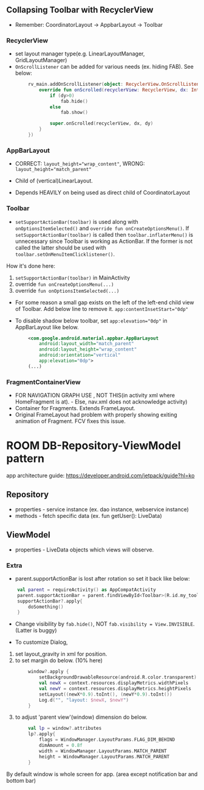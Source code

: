 ## Collapsing Toolbar with RecyclerView
* Remember: CoordinatorLayout → AppbarLayout → Toolbar

### RecyclerView
* set layout manager type(e.g. LinearLayoutManager, GridLayoutManager)
* ```OnScrollListener``` can be added for various needs (ex. hiding FAB). See below:
```kotlin
        rv_main.addOnScrollListener(object: RecyclerView.OnScrollListener() {
            override fun onScrolled(recyclerView: RecyclerView, dx: Int, dy: Int) {
                if (dy>0)
                    fab.hide()
                else
                    fab.show()

                super.onScrolled(recyclerView, dx, dy)
            }
        })
```

### AppBarLayout
* CORRECT: ```layout_height="wrap_content"```, WRONG: ```layout_height="match_parent"```

* Child of (vertical)LinearLayout.
* Depends HEAVILY on being used as direct child of CoordinatorLayout

### Toolbar
* ```setSupportActionBar(toolbar)``` is used along with ```onOptionsItemSelected()``` and ```override fun onCreateOptionsMenu()```.
If ```setSupportActionBar(toolbar)``` is called then ```toolbar.inflaterMenu()``` is unnecessary since
Toolbar is working as ActionBar. If the former is not called the latter should be used with
```toolbar.setOnMenuItemClicklistener()```.

How it's done here:
1) ```setSupportActionBar(toolbar)``` in MainActivity
2) override ```fun onCreateOptionsMenu(...)```
3) override ```fun onOptionsItemSelected(...)```

* For some reason a small gap exists on the left of the left-end child view of Toolbar. Add below line to remove it.
```app:contentInsetStart="0dp"```

* To disable shadow below toolbar, set ```app:elevation="0dp"``` in AppBarLayout like below.
```xml
        <com.google.android.material.appbar.AppBarLayout
            android:layout_width="match_parent"
            android:layout_height="wrap_content"
            android:orientation="vertical"
            app:elevation="0dp">
        (...)
```

### FragmentContainerView
* FOR NAVIGATION GRAPH USE <fragment>, NOT THIS(in activity xml where HomeFragment is at). - Else, nav.xml does not acknowledge activity)
* Container for Fragments. Extends FrameLayout.
* Original FrameLayout had problem with properly showing exiting animation of Fragment. FCV fixes this issue.

# ROOM DB-Repository-ViewModel pattern

app architecture guide:
https://developer.android.com/jetpack/guide?hl=ko

## Repository
* properties - service instance (ex. dao instance, webservice instance)
* methods - fetch specific data (ex. fun getUser(): LiveData<User>)

## ViewModel
* properties - LiveData objects which views will observe. 

### Extra
* parent.supportActionBar is lost after rotation so set it back like below:
```kotlin
    val parent = requireActivity() as AppCompatActivity
    parent.supportActionBar = parent.findViewById<Toolbar>(R.id.my_toolbar)
    supportActionBar?.apply{
        doSomething()
    }
```

* Change visibility by ```fab.hide()```, NOT ```fab.visibility = View.INVISIBLE```. (Latter is buggy)

* To customize Dialog,
1) set layout_gravity in xml for position.
2) to set margin do below. (10% here)
```kotlin
        window?.apply {
            setBackgroundDrawableResource(android.R.color.transparent)
            val newX = context.resources.displayMetrics.widthPixels     //screen pixel
            val newY = context.resources.displayMetrics.heightPixels
            setLayout((newX*0.9).toInt(), (newY*0.9).toInt())
            Log.d("", "layout: $newX, $newY")
        }
```
3) to adjust 'parent view'(window) dimension do below.
```kotlin
        val lp = window?.attributes
        lp?.apply{
            flags = WindowManager.LayoutParams.FLAG_DIM_BEHIND
            dimAmount = 0.8f
            width = WindowManager.LayoutParams.MATCH_PARENT
            height = WindowManager.LayoutParams.MATCH_PARENT
        }
```
By default window is whole screen for app. (area except notification bar and bottom bar)